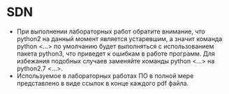 # SDN
- При выполнении лабораторных работ обратите внимание, что python2 на данный момент является устаревшим, а значит команда python <...> по умолчанию будет выполняться с использованием пакета python3, что приведет к ошибкам в работе программ. Для избежания подобных случаев заменяйте команды python <...> на python2.7 <...>.
- Используемое в лабораторных работах ПО в полной мере представлено в виде ссылок в конце каждого pdf файла.
